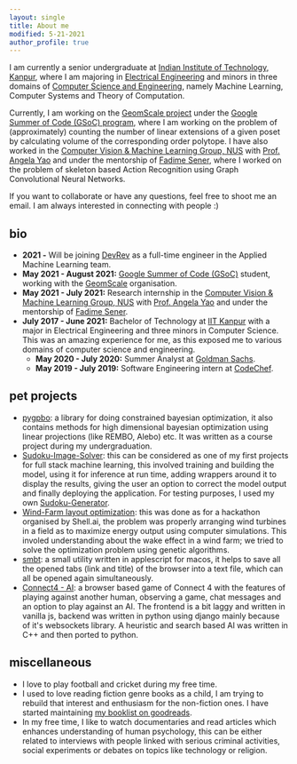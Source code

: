 ```yaml
---
layout: single
title: About me
modified: 5-21-2021
author_profile: true
---
```


I am currently a senior undergraduate at [Indian Institute of Technology, Kanpur](https://iitk.ac.in/), where I am majoring in [Electrical Engineering](https://www.iitk.ac.in/ee/) and minors in three domains of [Computer Science and Engineering](https://cse.iitk.ac.in/), namely Machine Learning, Computer Systems and Theory of Computation.  

Currently, I am working on the [GeomScale project](https://github.com/GeomScale) under the [Google Summer of Code (GSoC) program](https://summerofcode.withgoogle.com/projects/#6649856422051840), where I am working on the problem of (approximately) counting the number of linear extensions of a given poset by calculating volume of the corresponding order polytope.
I have also worked in the [Computer Vision & Machine Learning Group, NUS](https://sites.google.com/comp.nus.edu.sg/cvml) with [Prof. Angela Yao](https://www.comp.nus.edu.sg/cs/bio/ayao/) and under the mentorship of [Fadime Sener](https://cg.cs.uni-bonn.de/en/people/m-sc-fadime-sener/), where I worked on the problem of skeleton based Action Recognition using Graph Convolutional Neural Networks.  

If you want to collaborate or have any questions, feel free to shoot me an email. I am always interested in connecting with people :)

## bio
- **2021 -** Will be joining [DevRev](https://devrev.ai/) as a full-time engineer in the Applied Machine Learning team.
- **May 2021 - August 2021:** [Google Summer of Code (GSoC)](https://summerofcode.withgoogle.com/projects/#6649856422051840) student, working with the [GeomScale](https://github.com/GeomScale) organisation.
- **May 2021 - July 2021:** Research internship in the [Computer Vision & Machine Learning Group, NUS](https://sites.google.com/comp.nus.edu.sg/cvml) with [Prof. Angela Yao](https://www.comp.nus.edu.sg/cs/bio/ayao/) and under the mentorship of [Fadime Sener](https://cg.cs.uni-bonn.de/en/people/m-sc-fadime-sener/).
- **July 2017 - June 2021:** Bachelor of Technology at [IIT Kanpur](https://iitk.ac.in/) with a major in Electrical Engineering and three minors in Computer Science. This was an amazing experience for me, as this exposed me to various domains of computer science and engineering.
    - **May 2020 - July 2020:** Summer Analyst at [Goldman Sachs](https://www.goldmansachs.com/worldwide/india/).
    - **May 2019 - July 2019:** Software Engineering intern at [CodeChef](https://codechef.com).

## pet projects
- [pygpbo](https://github.com/vaithak/pygpbo): a library for doing constrained bayesian optimization, it also contains methods for high dimensional bayesian optimization using linear projections (like REMBO, Alebo) etc. It was written as a course project during my undergraduation. 
- [Sudoku-Image-Solver](https://github.com/vaithak/Sudoku-Image-Solver): this can be considered as one of my first projects for full stack machine learning, this involved training and building the model, using it for inference at run time, adding wrappers around it to display the results, giving the user an option to correct the model output and finally deploying the application. For testing purposes, I used my own [Sudoku-Generator](https://github.com/vaithak/Sudoku-Generator).
- [Wind-Farm layout optimization](https://github.com/vaithak/Wind_Farm_Layout_Optimization): this was done as for a hackathon organised by Shell.ai, the problem was properly arranging wind turbines in a field as to maximize energy output using computer simulations. This involed understanding about the wake effect in a wind farm; we tried to solve the optimization problem using genetic algorithms.
- [smbt](https://github.com/vaithak/smbt): a small utility written in applescript for macos, it helps to save all the opened tabs (link and title) of the browser into a text file, which can all be opened again simultaneously.   
- [Connect4 - AI](https://github.com/vaithak/Connect4_AI): a browser based game of Connect 4 with the features of playing against another human, observing a game, chat messages and an option to play against an AI. The frontend is a bit laggy and written in vanilla js, backend was written in python using django mainly because of it's websockets library. A heuristic and search based AI was written in C++ and then ported to python.

## miscellaneous
- I love to play football and cricket during my free time.
- I used to love reading fiction genre books as a child, I am trying to rebuild that interest and enthusiasm for the non-fiction ones. I have started maintaining [my booklist on goodreads](https://www.goodreads.com/review/list/30560993-vaibhav-thakkar).
- In my free time, I like to watch documentaries and read articles which enhances understanding of human psychology, this can be either related to interviews with people linked with serious criminal activities, social experiments or debates on topics like technology or religion.

<!-- 
## books read
- Influence: The psychology of persuasion, by Robert Cialdini (currently reading)
- Veronika Decides to Die, by Paulo Coelho
- Rich Dad Poor Dad, by Robert Kiyosaki
- Animal Farm, by George Orwell -->



